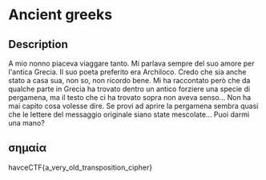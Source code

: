 # Ancient greeks

## Description

A mio nonno piaceva viaggare tanto. Mi parlava sempre del suo amore per l'antica Grecia.  Il suo poeta preferito era Archiloco. Credo che sia anche stato a casa sua, non so, non ricordo bene. Mi ha raccontato però che da qualche parte in Grecia ha trovato dentro un antico forziere una specie di pergamena, ma il testo che ci ha trovato sopra non aveva senso... Non ha mai capito cosa volesse dire. Se provi ad aprire la pergamena sembra quasi che le lettere del messaggio originale siano state mescolate... Puoi darmi una mano?

## σημαία

havceCTF{a_very_old_transposition_cipher}
